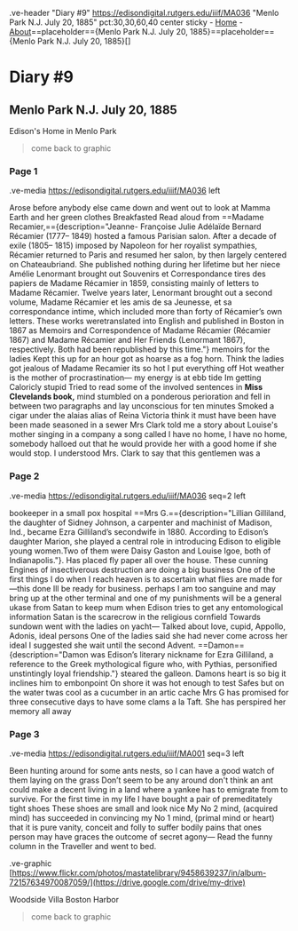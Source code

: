 .ve-header "Diary #9" https://edisondigital.rutgers.edu/iiif/MA036 "Menlo Park N.J. July 20, 1885" pct:30,30,60,40 center sticky
    - [Home](/)
    - [About](/about)==placeholder=={Menlo Park N.J. July 20, 1885}==placeholder=={Menlo Park N.J. July 20, 1885}[]

# Diary #9 

## Menlo Park N.J. July 20, 1885

Edison's Home in Menlo Park 

> come back to graphic 

### Page 1

.ve-media https://edisondigital.rutgers.edu/iiif/MA036 left

Arose before anybody else came down and went out to look at Mamma Earth and her green clothes Breakfasted Read aloud from ==Madame Recamier,=={description="Jeanne- Françoise Julie Adélaïde Bernard Récamier (1777– 1849) hosted a famous Parisian salon. After a decade of exile (1805– 1815) imposed by Napoleon for her royalist sympathies, Récamier returned to Paris and resumed her salon, by then largely centered on Chateaubriand. She published nothing during her lifetime but her niece Amélie Lenormant brought out Souvenirs et Correspondance tires des papiers de Madame Récamier in 1859, consisting mainly of letters to Madame Récamier. Twelve years later, Lenormant brought out a second volume, Madame Récamier et les amis de sa Jeunesse, et sa correspondance intime, which included more than forty of Récamier’s own letters. These works weretranslated into English and published in Boston in 1867 as Memoirs and Correspondence of Madame Récamier (Récamier 1867) and Madame Récamier and Her Friends (Lenormant 1867), respectively. Both had been republished by this time."} memoirs for the ladies Kept this up for an hour got as hoarse as a fog horn. Think the ladies got jealous of Madame Recamier its so hot I put everything off Hot weather is the mother of procrastination— my energy is at ebb tide Im getting Caloricly stupid Tried to read some of the involved sentences in **Miss Clevelands book,** mind stumbled on a ponderous perioration and fell in between two paragraphs and lay unconscious for ten minutes Smoked a cigar under the alaias alias of Reina Victoria think it must have been have been made seasoned in a sewer Mrs Clark told me a story about Louise's mother singing in a company a song called I have no home, I have no home, somebody halloed out that he would provide her with a good home if she would stop. I understood Mrs. Clark to say that this gentlemen was a

### Page 2

.ve-media https://edisondigital.rutgers.edu/iiif/MA036 seq=2 left

bookeeper in a small pox hospital ==Mrs G.=={description="Lillian Gilliland, the daughter of Sidney Johnson, a carpenter and machinist of Madison, Ind., became Ezra Gilliland’s secondwife in 1880. According to Edison’s daughter Marion, she played a central role in introducing Edison to eligible young women.Two of them were Daisy Gaston and Louise Igoe, both of Indianapolis."}. Has placed fly paper all over the house. These cunning Engines of insectiverous destruction are doing a big business One of the first things I do when I reach heaven is to ascertain what flies are made for—this done Ill be ready for business. perhaps I am too sanguine and may bring up at the other terminal and one of my punishments will be a general ukase from Satan to keep mum when Edison tries to get any entomological information Satan is the scarecrow in the religious cornfield Towards sundown went with the ladies on yacht— Talked about love, cupid, Appollo, Adonis, ideal persons One of the ladies said she had never come across her ideal I suggested she wait until the second Advent. ==Damon=={description="Damon was Edison’s literary nickname for Ezra Gilliland, a reference to the Greek mythological figure who, with Pythias, personified unstintingly loyal friendship."} steared the galleon. Damons heart is so big it inclines him to embonpoint On shore it was hot enough to test Safes but on the water twas cool as a cucumber in an artic cache Mrs G has promised for three consecutive days to have some clams a la Taft. She has perspired her memory all away

### Page 3

.ve-media https://edisondigital.rutgers.edu/iiif/MA001 seq=3 left

Been hunting around for some ants nests, so I can have a good watch of them laying on the grass Don’t seem to be any around don't think an ant could make a decent living in a land where a yankee has to emigrate from to survive. For the first time in my life I have bought a pair of premeditately tight shoes These shoes are small and look nice My No 2 mind, (acquired mind) has succeeded in convincing my No 1 mind, (primal mind or heart) that it is pure vanity, conceit and folly to suffer bodily pains that ones person may have graces the outcome of secret agony— Read the funny column in the Traveller and went to bed.

.ve-graphic [https://www.flickr.com/photos/mastatelibrary/9458639237/in/album-72157634970087059/](https://drive.google.com/drive/my-drive) 

Woodside Villa Boston Harbor 

> come back to graphic